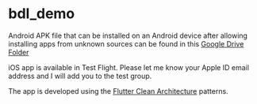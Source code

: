 # bdl_demo

Android APK file that can be installed on an Android device after allowing installing apps from unknown sources can be found in this [Google Drive Folder](https://drive.google.com/drive/folders/10u4OnlG7dMux4Zt_xZuzVck7OOW0SnMW?usp=share_link)

iOS app is available in Test Flight. Please let me know your Apple ID email address and I will add you to the test group.

The app is developed using the [Flutter Clean Architecture](https://www.dhiwise.com/post/mastering-the-art-of-clean-architecture-in-flutter) patterns.
